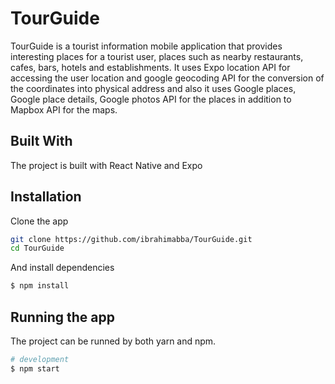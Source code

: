 # TourGuide

TourGuide is a tourist information mobile application that provides interesting places for a tourist user, places such as nearby restaurants, cafes, bars, hotels and establishments. It uses Expo location API for accessing the user location and google geocoding API for the conversion of the coordinates into physical address and also it uses Google places, Google place details, Google photos API for the places in addition to Mapbox API for the maps.

## Built With

The project is built with React Native and Expo

## Installation

Clone the app
```bash
git clone https://github.com/ibrahimabba/TourGuide.git
cd TourGuide
```

And install dependencies
```bash
$ npm install
```

## Running the app

The project can be runned by both yarn and npm.

```bash
# development
$ npm start
```
